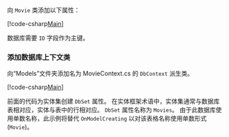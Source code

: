 向 `Movie` 类添加以下属性：

[!code-csharp[Main](../../tutorials/razor-pages/razor-pages-start/sample/RazorPagesMovie/Models/MovieNoEF.cs?name=snippet_MovieNoEF)]

数据库需要 `ID` 字段作为主键。

<a name="dc"></a>
### <a name="add-a-database-context-class"></a>添加数据库上下文类

向“Models”文件夹添加名为 MovieContext.cs 的 `DbContext` 派生类。

[!code-csharp[Main](../../tutorials/razor-pages/razor-pages-start/sample/RazorPagesMovie/Models/MovieContext.cs?range=1-12,14-17,19-21)]

前面的代码为实体集创建 `DbSet` 属性。 在实体框架术语中，实体集通常与数据库表相对应，实体与表中的行相对应。 `DbSet` 属性名称为 `Movies`。 由于此数据库使用单数名称，此示例将替代 `OnModelCreating` 以对该表格名称使用单数形式 (`Movie`)。
